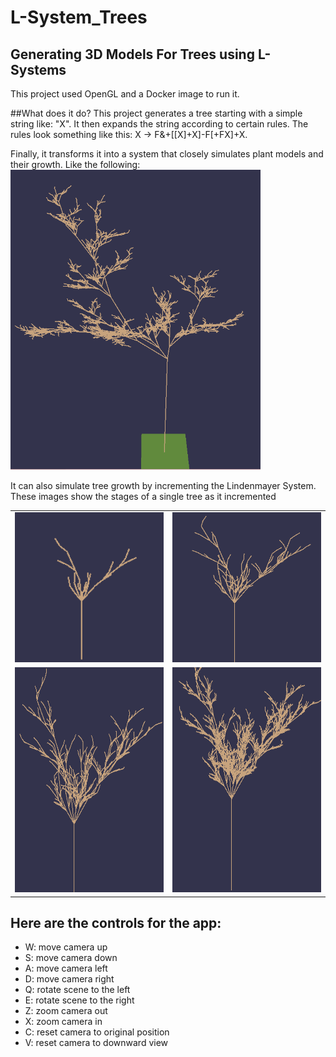 # L-System_Trees
## Generating 3D Models For Trees using L-Systems

This project used OpenGL and a Docker image to run it. 

##What does it do?
This project generates a tree starting with a simple string like: "X".
It then expands the string according to certain rules.
The rules look something like this:  X -> F&+[[X]+X]-F[+FX]+X. 

Finally, it transforms it into a system that closely simulates plant models and their growth.
Like the following:
<img src="./images/image1.png" width="400" height="480">

It can also simulate tree growth by incrementing the Lindenmayer System.
These images show the stages of a single tree as it incremented

<table>
    <tr>
        <td>
          <img src="./images/treeGrowth1.png" width="240" height="240">
        </td>
        <td>
          <img src="./images/treeGrowth2.png" width="240" height="240">
        </td>
    </tr>
    <tr>
        <td>
        <img src="./images/treeGrowth3.png" width="360" height="360">
        </td>
      <td>
        <img src="./images/treeGrowth4.png" width="360" height="360">
      </td>
  </tr>
</table>

## Here are the controls for the app:

- W: move camera up <br>
- S: move camera down <br>
- A: move camera left <br>
- D: move camera right <br>
- Q: rotate scene to the left <br>
- E: rotate scene to the right <br>
- Z: zoom camera out <br>
- X: zoom camera in <br>
- C: reset camera to original position <br>
- V: reset camera to downward view <br>
